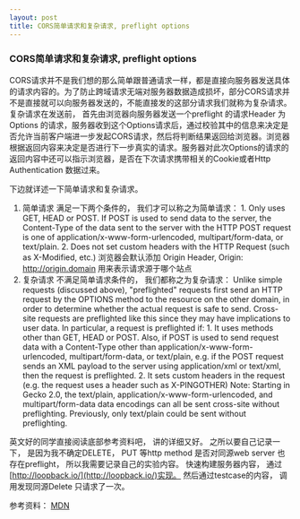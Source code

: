 ```yaml
---
layout: post
title: CORS简单请求和复杂请求, preflight options
---
```


### CORS简单请求和复杂请求, preflight options

CORS请求并不是我们想的那么简单跟普通请求一样，都是直接向服务器发送具体的请求内容的。为了防止跨域请求无端对服务器数据造成损坏，部分CORS请求并不是直接就可以向服务器发送的，不能直接发的这部分请求我们就称为复杂请求。复杂请求在发送前， 首先由浏览器向服务器发送一个preflight 的请求Header 为 Options 的请求，服务器收到这个Options请求后，通过校验其中的信息来决定是否允许当前客户端进一步发起CORS请求，然后将判断结果返回给浏览器。浏览器根据返回内容来决定是否进行下一步真实的请求。服务器对此次Options的请求的返回内容中还可以指示浏览器，是否在下次请求携带相关的Cookie或者Http Authentication 数据过来。

下边就详述一下简单请求和复杂请求。 

1. 简单请求
		满足一下两个条件的， 我们才可以称之为简单请求：
			1. Only uses GET, HEAD or POST. If POST is used to send data to the server, the Content-Type of the data sent to the server with the HTTP POST request is one of application/x-www-form-urlencoded, multipart/form-data, or text/plain.
			2. Does not set custom headers with the HTTP Request (such as X-Modified, etc.)
			浏览器会默认添加 Origin Header,  Origin: http://origin.domain 用来表示请求源于哪个站点
2. 复杂请求
	    不满足简单请求条件的， 我们都称之为复杂请求：
	    	Unlike simple requests (discussed above), "preflighted" requests first send an HTTP request by the OPTIONS method to the resource on the other domain, in order to determine whether the actual request is safe to send.  Cross-site requests are preflighted like this since they may have implications to user data.  In particular, a request is preflighted if:
	    	1. It uses methods other than GET, HEAD or POST.  Also, if POST is used to send request data with a Content-Type other than application/x-www-form-urlencoded, multipart/form-data, or text/plain, e.g. if the POST request sends an XML payload to the server using application/xml or text/xml, then the request is preflighted.
			2. It sets custom headers in the request (e.g. the request uses a header such as X-PINGOTHER)
Note: Starting in Gecko 2.0, the text/plain, application/x-www-form-urlencoded, and multipart/form-data data encodings can all be sent cross-site without preflighting. Previously, only text/plain could be sent without preflighting.

英文好的同学直接阅读底部参考资料吧， 讲的详细又好。 之所以要自己记录一下， 是因为我不确定DELETE， PUT 等http method 是否对同源web server 也存在preflight， 所以我需要记录自己的实验内容。 
快速构建服务器内容， 通过[http://loopback.io/](http://loopback.io/)实现。
然后通过testcase的内容， 调用发现同源Delete 只请求了一次。




参考资料： [MDN](https://developer.mozilla.org/en-US/docs/Web/HTTP/Access_control_CORS)